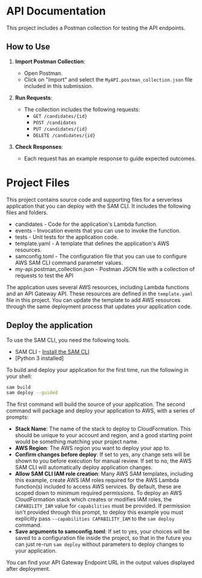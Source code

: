 # API Documentation

This project includes a Postman collection for testing the API endpoints.

## How to Use

1. **Import Postman Collection**:
    - Open Postman.
    - Click on "Import" and select the `MyAPI.postman_collection.json` file included in this submission.

2. **Run Requests**:
    - The collection includes the following requests:
        - `GET /candidates/{id}`
        - `POST /candidates`
        - `PUT /candidates/{id}`
        - `DELETE /candidates/{id}`

3. **Check Responses**:
    - Each request has an example response to guide expected outcomes.


# Project Files

This project contains source code and supporting files for a serverless application that you can deploy with the SAM CLI. It includes the following files and folders.

- candidates - Code for the application's Lambda function.
- events - Invocation events that you can use to invoke the function.
- tests - Unit tests for the application code. 
- template.yaml - A template that defines the application's AWS resources.
- samconfig.toml - The configuration file that you can use to configure AWS SAM CLI command parameter values.
- my-api.postman_collection.json - Postman JSON file with a collection of requests to test the API

The application uses several AWS resources, including Lambda functions and an API Gateway API. These resources are defined in the `template.yaml` file in this project. You can update the template to add AWS resources through the same deployment process that updates your application code.


## Deploy the application

To use the SAM CLI, you need the following tools.

* SAM CLI - [Install the SAM CLI](https://docs.aws.amazon.com/serverless-application-model/latest/developerguide/serverless-sam-cli-install.html)
* [Python 3 installed]

To build and deploy your application for the first time, run the following in your shell:

```bash
sam build
sam deploy --guided
```

The first command will build the source of your application. The second command will package and deploy your application to AWS, with a series of prompts:

* **Stack Name**: The name of the stack to deploy to CloudFormation. This should be unique to your account and region, and a good starting point would be something matching your project name.
* **AWS Region**: The AWS region you want to deploy your app to.
* **Confirm changes before deploy**: If set to yes, any change sets will be shown to you before execution for manual review. If set to no, the AWS SAM CLI will automatically deploy application changes.
* **Allow SAM CLI IAM role creation**: Many AWS SAM templates, including this example, create AWS IAM roles required for the AWS Lambda function(s) included to access AWS services. By default, these are scoped down to minimum required permissions. To deploy an AWS CloudFormation stack which creates or modifies IAM roles, the `CAPABILITY_IAM` value for `capabilities` must be provided. If permission isn't provided through this prompt, to deploy this example you must explicitly pass `--capabilities CAPABILITY_IAM` to the `sam deploy` command.
* **Save arguments to samconfig.toml**: If set to yes, your choices will be saved to a configuration file inside the project, so that in the future you can just re-run `sam deploy` without parameters to deploy changes to your application.

You can find your API Gateway Endpoint URL in the output values displayed after deployment.
